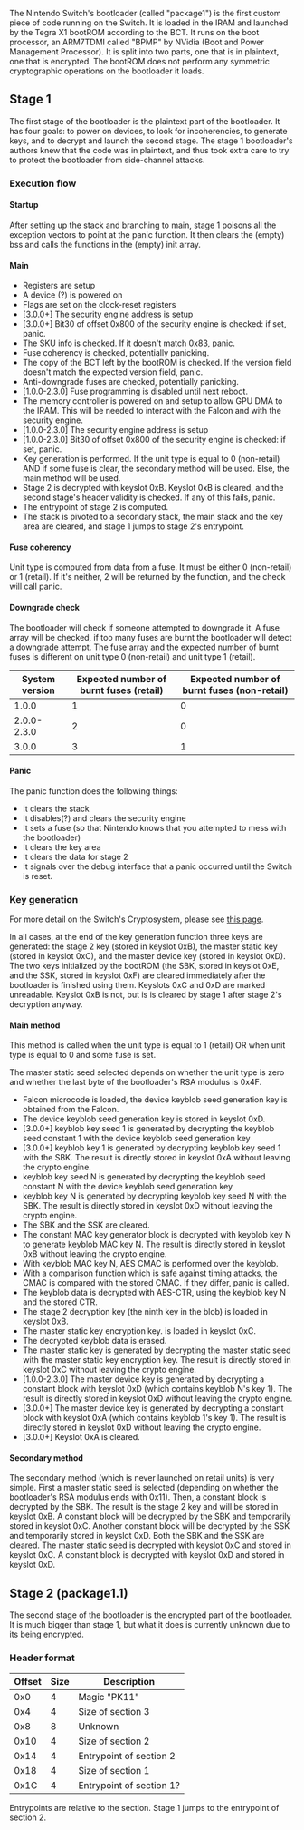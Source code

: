 The Nintendo Switch's bootloader (called "package1") is the first custom
piece of code running on the Switch. It is loaded in the IRAM and
launched by the Tegra X1 bootROM according to the BCT. It runs on the
boot processor, an ARM7TDMI called "BPMP" by NVidia (Boot and Power
Management Processor). It is split into two parts, one that is in
plaintext, one that is encrypted. The bootROM does not perform any
symmetric cryptographic operations on the bootloader it loads.

## Stage 1

The first stage of the bootloader is the plaintext part of the
bootloader. It has four goals: to power on devices, to look for
incoherencies, to generate keys, and to decrypt and launch the second
stage. The stage 1 bootloader's authors knew that the code was in
plaintext, and thus took extra care to try to protect the bootloader
from side-channel attacks.

### Execution flow

#### Startup

After setting up the stack and branching to main, stage 1 poisons all
the exception vectors to point at the panic function. It then clears the
(empty) bss and calls the functions in the (empty) init array.

#### Main

  - Registers are setup
  - A device (?) is powered on
  - Flags are set on the clock-reset registers
  - \[3.0.0+\] The security engine address is setup
  - \[3.0.0+\] Bit30 of offset 0x800 of the security engine is checked:
    if set, panic.
  - The SKU info is checked. If it doesn't match 0x83, panic.
  - Fuse coherency is checked, potentially panicking.
  - The copy of the BCT left by the bootROM is checked. If the version
    field doesn't match the expected version field, panic.
  - Anti-downgrade fuses are checked, potentially panicking.
  - \[1.0.0-2.3.0\] Fuse programming is disabled until next reboot.
  - The memory controller is powered on and setup to allow GPU DMA to
    the IRAM. This will be needed to interact with the Falcon and with
    the security engine.
  - \[1.0.0-2.3.0\] The security engine address is setup
  - \[1.0.0-2.3.0\] Bit30 of offset 0x800 of the security engine is
    checked: if set, panic.
  - Key generation is performed. If the unit type is equal to 0
    (non-retail) AND if some fuse is clear, the secondary method will be
    used. Else, the main method will be used.
  - Stage 2 is decrypted with keyslot 0xB. Keyslot 0xB is cleared, and
    the second stage's header validity is checked. If any of this fails,
    panic.
  - The entrypoint of stage 2 is computed.
  - The stack is pivoted to a secondary stack, the main stack and the
    key area are cleared, and stage 1 jumps to stage 2's entrypoint.

#### Fuse coherency

Unit type is computed from data from a fuse. It must be either 0
(non-retail) or 1 (retail). If it's neither, 2 will be returned by the
function, and the check will call panic.

#### Downgrade check

The bootloader will check if someone attempted to downgrade it. A fuse
array will be checked, if too many fuses are burnt the bootloader will
detect a downgrade attempt. The fuse array and the expected number of
burnt fuses is different on unit type 0 (non-retail) and unit type 1
(retail).

| System version | Expected number of burnt fuses (retail) | Expected number of burnt fuses (non-retail) |
| -------------- | --------------------------------------- | ------------------------------------------- |
| 1.0.0          | 1                                       | 0                                           |
| 2.0.0-2.3.0    | 2                                       | 0                                           |
| 3.0.0          | 3                                       | 1                                           |

#### Panic

The panic function does the following things:

  - It clears the stack
  - It disables(?) and clears the security engine
  - It sets a fuse (so that Nintendo knows that you attempted to mess
    with the bootloader)
  - It clears the key area
  - It clears the data for stage 2
  - It signals over the debug interface that a panic occurred until the
    Switch is reset.

### Key generation

For more detail on the Switch's Cryptosystem, please see [this
page](Cryptosystem.md "wikilink").

In all cases, at the end of the key generation function three keys are
generated: the stage 2 key (stored in keyslot 0xB), the master static
key (stored in keyslot 0xC), and the master device key (stored in
keyslot 0xD). The two keys initialized by the bootROM (the SBK, stored
in keyslot 0xE, and the SSK, stored in keyslot 0xF) are cleared
immediately after the bootloader is finished using them. Keyslots 0xC
and 0xD are marked unreadable. Keyslot 0xB is not, but is is cleared by
stage 1 after stage 2's decryption anyway.

#### Main method

This method is called when the unit type is equal to 1 (retail) OR when
unit type is equal to 0 and some fuse is set.

The master static seed selected depends on whether the unit type is zero
and whether the last byte of the bootloader's RSA modulus is 0x4F.

  - Falcon microcode is loaded, the device keyblob seed generation key
    is obtained from the Falcon.
  - The device keyblob seed generation key is stored in keyslot 0xD.
  - \[3.0.0+\] keyblob key seed 1 is generated by decrypting the keyblob
    seed constant 1 with the device keyblob seed generation key
  - \[3.0.0+\] keyblob key 1 is generated by decrypting keyblob key seed
    1 with the SBK. The result is directly stored in keyslot 0xA without
    leaving the crypto engine.
  - keyblob key seed N is generated by decrypting the keyblob seed
    constant N with the device keyblob seed generation key
  - keyblob key N is generated by decrypting keyblob key seed N with the
    SBK. The result is directly stored in keyslot 0xD without leaving
    the crypto engine.
  - The SBK and the SSK are cleared.
  - The constant MAC key generator block is decrypted with keyblob key N
    to generate keyblob MAC key N. The result is directly stored in
    keyslot 0xB without leaving the crypto engine.
  - With keyblob MAC key N, AES CMAC is performed over the keyblob.
  - With a comparison function which is safe against timing attacks, the
    CMAC is compared with the stored CMAC. If they differ, panic is
    called.
  - The keyblob data is decrypted with AES-CTR, using the keyblob key N
    and the stored CTR.
  - The stage 2 decryption key (the ninth key in the blob) is loaded in
    keyslot 0xB.
  - The master static key encryption key. is loaded in keyslot 0xC.
  - The decrypted keyblob data is erased.
  - The master static key is generated by decrypting the master static
    seed with the master static key encryption key. The result is
    directly stored in keyslot 0xC without leaving the crypto engine.
  - \[1.0.0-2.3.0\] The master device key is generated by decrypting a
    constant block with keyslot 0xD (which contains keyblob N's key 1).
    The result is directly stored in keyslot 0xD without leaving the
    crypto engine.
  - \[3.0.0+\] The master device key is generated by decrypting a
    constant block with keyslot 0xA (which contains keyblob 1's key 1).
    The result is directly stored in keyslot 0xD without leaving the
    crypto engine.
  - \[3.0.0+\] Keyslot 0xA is cleared.

#### Secondary method

The secondary method (which is never launched on retail units) is very
simple. First a master static seed is selected (depending on whether the
bootloader's RSA modulus ends with 0x11). Then, a constant block is
decrypted by the SBK. The result is the stage 2 key and will be stored
in keyslot 0xB. A constant block will be decrypted by the SBK and
temporarily stored in keyslot 0xC. Another constant block will be
decrypted by the SSK and temporarily stored in keyslot 0xD. Both the SBK
and the SSK are cleared. The master static seed is decrypted with
keyslot 0xC and stored in keyslot 0xC. A constant block is decrypted
with keyslot 0xD and stored in keyslot 0xD.

## Stage 2 (package1.1)

The second stage of the bootloader is the encrypted part of the
bootloader. It is much bigger than stage 1, but what it does is
currently unknown due to its being encrypted.

### Header format

| Offset | Size | Description              |
| ------ | ---- | ------------------------ |
| 0x0    | 4    | Magic "PK11"             |
| 0x4    | 4    | Size of section 3        |
| 0x8    | 8    | Unknown                  |
| 0x10   | 4    | Size of section 2        |
| 0x14   | 4    | Entrypoint of section 2  |
| 0x18   | 4    | Size of section 1        |
| 0x1C   | 4    | Entrypoint of section 1? |

Entrypoints are relative to the section. Stage 1 jumps to the entrypoint
of section 2.
